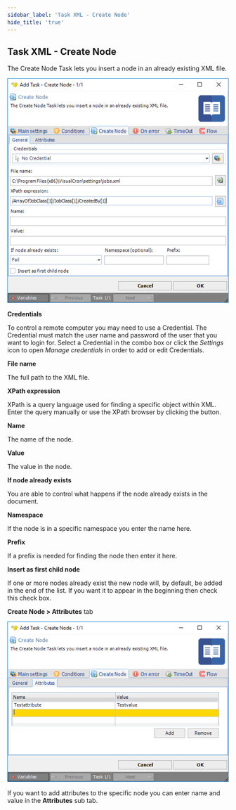 ```yaml
---
sidebar_label: 'Task XML - Create Node'
hide_title: 'true'
---
```


## Task XML - Create Node

The Create Node Task lets you insert a node in an already existing XML file.

![](../../../static/img/taskxmlcreatenode.png)

**Credentials**

To control a remote computer you may need to use a Credential. The Credential must match the user name and password of the user that you want to login for. Select a Credential in the combo box or click the *Settings* icon to open *Manage credentials* in order to add or edit Credentials.
 
**File name**

The full path to the XML file.
 
**XPath expression**

XPath is a query language used for finding a specific object within XML. Enter the query manually or use the XPath browser by clicking the button.
 
**Name**

The name of the node.
 
**Value**

The value in the node.
 
**If node already exists**

You are able to control what happens if the node already exists in the document.
 
**Namespace**

If the node is in a specific namespace you enter the name here.
 
**Prefix**

If a prefix is needed for finding the node then enter it here.
 
**Insert as first child node**

If one or more nodes already exist the new node will, by default, be added in the end of the list. If you want it to appear in the beginning then check this check box.
 
**Create Node > Attributes** tab

![](../../../static/img/taslxmlcreatenodeattributes.png)

If you want to add attributes to the specific node you can enter name and value in the **Attributes** sub tab.

